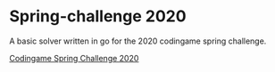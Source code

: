 # Spring-challenge 2020
A basic solver written in go for the 2020 codingame spring challenge.

[Codingame Spring Challenge 2020](https://www.codingame.com/contests/spring-challenge-2020)
